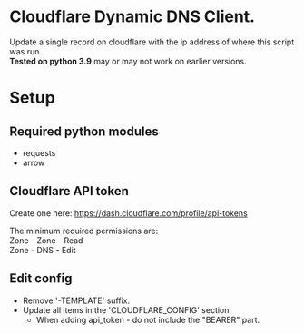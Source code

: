 # Cloudflare Dynamic DNS Client.
Update a single record on cloudflare with the ip address of where this script was run.   
**Tested on python 3.9** may or may not work on earlier versions.

# Setup

## Required python modules
 - requests
 - arrow

## Cloudflare API token
Create one here: https://dash.cloudflare.com/profile/api-tokens

The minimum required permissions are:  
Zone - Zone - Read  
Zone - DNS  - Edit

## Edit config
 - Remove '-TEMPLATE' suffix.
 - Update all items in the 'CLOUDFLARE_CONFIG' section.
    - When adding api_token - do not include the "BEARER" part.
